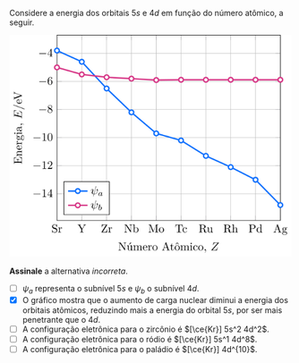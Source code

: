 Considere a energia dos orbitais $5s$ e $4d$ em função do número atômico, a seguir.

![Energia por número atômico.](1B38-1P.svg)

**Assinale** a alternativa *incorreta*.
 
- [ ] $\psi_a$ representa o subnível $5s$ e $\psi_b$ o subnível $4d$.
- [x] O gráfico mostra que o aumento de carga nuclear diminui a energia dos orbitais atômicos, reduzindo mais a energia do orbital $5s$, por ser mais penetrante que o $4d$.
- [ ] A configuração eletrônica para o zircônio é $[\ce{Kr}] 5s^2 4d^2$.
- [ ] A configuração eletrônica para o ródio é $[\ce{Kr}] 5s^1 4d^8$.
- [ ] A configuração eletrônica para o paládio é $[\ce{Kr}] 4d^{10}$.
